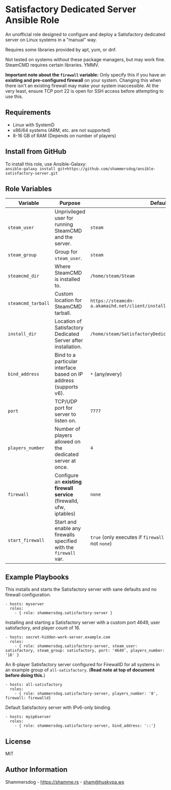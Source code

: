 Satisfactory Dedicated Server Ansible Role
==========================================

An unofficial role designed to configure and deploy a Satisfactory dedicated server on Linux systems in a "manual" way.

Requires some libraries provided by apt, yum, or dnf.

Not tested on systems without these package managers, but may work fine. SteamCMD requires certain libraries. YMMV.

**Important note about the `firewall` variable:** Only specify this if you have an **existing and pre-configured firewall** on your system. Changing this when there isn't an existing firewall may make your system inaccessible. At the very least, ensure TCP port 22 is open for SSH access before attempting to use this.

Requirements
------------

* Linux with SystemD
* x86/64 systems (ARM, etc. are not supported)
* 8-16 GB of RAM (Depends on number of players)

Install from GitHub
-------------------

To install this role, use Ansible-Galaxy:  
`ansible-galaxy install git+https://github.com/shammersdog/ansible-satisfactory-server.git`


Role Variables
--------------

| Variable           | Purpose                                                               | Default                                                                  |
|--------------------|-----------------------------------------------------------------------|--------------------------------------------------------------------------|
| `steam_user`       | Unprivileged user for running SteamCMD and the server.                | `steam`                                                                  |
| `steam_group`      | Group for `steam_user`.                                               | `steam`                                                                  |
| `steamcmd_dir`     | Where SteamCMD is installed to.                                       | `/home/steam/Steam`                                                      |
| `steamcmd_tarball` | Custom location for SteamCMD tarball.                                 | `https://steamcdn-a.akamaihd.net/client/installer/steamcmd_linux.tar.gz` |
| `install_dir`      | Location of Satisfactory Dedicated Server after installation.         | `/home/steam/SatisfactoryDedicatedServer`                                |
| `bind_address`     | Bind to a particular interface based on IP address (supports v6).     | `*` (any/every)                                                          |
| `port`             | TCP/UDP port for server to listen on.                                 | `7777`                                                                   |
| `players_number`   | Number of players allowed on the dedicated server at once.            | `4`                                                                      |
| `firewall`         | Configure an **existing firewall service** (firewalld, ufw, iptables) | `none`                                                                   |
| `start_firewall`   | Start and enable any firewalls specified with the `firewall` var.     | `true` (only executes if `firewall` is a valid service name, not `none`) |


Example Playbooks
-----------------

This installs and starts the Satisfactory server with sane defaults and no firewall configuration.

    - hosts: myserver
      roles:
        - { role: shammersdog.satisfactory-server }


Installing and starting a Satisfactory server with a custom port 4649, user satisfactory, and player count of 16.

    - hosts: secret-hidden-work-server.example.com
      roles:
        - { role: shammersdog.satisfactory-server, steam_user: satisfactory, steam_group: satisfactory, port: '4649', players_number: '16' }


An 8-player Satisfactory server configured for FirewallD for all systems in an example group of `all-satisfactory`. (**Read note at top of document before doing this.**)

    - hosts: all-satisfactory
      roles:
        - { role: shammersdog.satisfactory-server, players_number: '8', firewall: firewalld}


Default Satisfactory server with IPv6-only binding.

    - hosts: myip6server
      roles:
        - { role: shammersdog.satisfactory-server, bind_address: '::'}


License
-------

MIT

Author Information
------------------

Shammersdog - https://shamme.rs - sham@huskypa.ws
